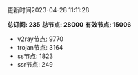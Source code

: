 更新时间2023-04-28 11:11:28

**总订阅: 235**
**总节点: 28000**
**有效节点: 15006**
- v2ray节点: 9770
- trojan节点: 3164
- ss节点: 1823
- ssr节点: 249

